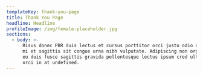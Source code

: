 ```yaml
---
templateKey: thank-you-page
title: Thank You Page
headline: Headline
profileImage: /img/female-placeholder.jpg
sections:
  - body: >-
      Risus donec PBR duis lectus et cursus porttitor orci justo odio donec bahn
      mi et sagittis sit congue urna nibh vulputate. Adipiscing non organic nibh
      eu duis fusce sagittis gravida pellentesque lectus ipsum cred ultricies
      orci in at undefined.
---
```


